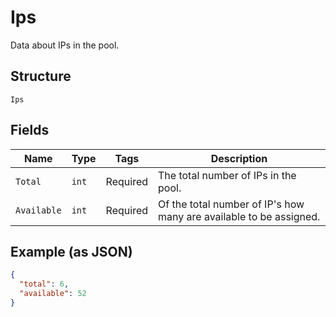 
# Ips

Data about IPs in the pool.

## Structure

`Ips`

## Fields

| Name | Type | Tags | Description |
|  --- | --- | --- | --- |
| `Total` | `int` | Required | The total number of IPs in the pool. |
| `Available` | `int` | Required | Of the total number of IP's how many are available to be assigned. |

## Example (as JSON)

```json
{
  "total": 6,
  "available": 52
}
```

